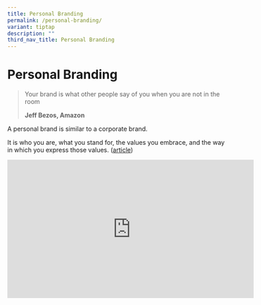 ```yaml
---
title: Personal Branding
permalink: /personal-branding/
variant: tiptap
description: ""
third_nav_title: Personal Branding
---
```

<h1>Personal Branding</h1>
<blockquote>
<p>Your brand is what other people say of you when you are not in the room</p>
<p><strong>Jeff Bezos, Amazon</strong>
</p>
</blockquote>
<p>A personal brand is similar to a corporate brand.</p>
<p>It is who you are, what you stand for, the values you embrace, and the
way in which you express those values. (<a href="https://www.prnewswire.com/news-releases/more-than-half-of-employers-have-found-content-on-social-media-that-caused-them-not-to-hire-a-candidate-according-to-recent-careerbuilder-survey-300694437.html" rel="noopener nofollow" target="_blank">article</a>)</p>
<div class="iframe-wrapper">
<iframe height="315" width="560" allowfullscreen="true" frameborder="0" src="https://www.youtube.com/embed/0a0Vm0zHFh0?si=lKxvKPlDLmaNPLJn"></iframe>
</div>
<p></p>
